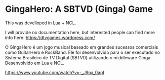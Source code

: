 GingaHero: A SBTVD (Ginga) Game
================================

This was develloped in Lua + NCL. 

I will provide no documentation here, but interested people can find more info here: https://dtvgames.wordpress.com/

O GingaHero é um jogo musical baseado em grandes sucessos comerciais como GuitarHero e RockBand. Ele foi desenvolvido para o ser executado no Sistema Brasileiro de TV Digital (SBTVD) utilizando o middleware Ginga. Desenvolvido em Lua e NCL.

https://www.youtube.com/watch?v=-_J9ox_0apI